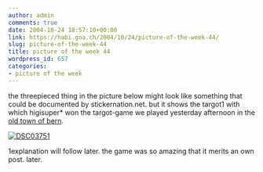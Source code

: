 ```yaml
---
author: admin
comments: true
date: 2004-10-24 18:57:10+00:00
link: https://habi.gna.ch/2004/10/24/picture-of-the-week-44/
slug: picture-of-the-week-44
title: picture of the week 44
wordpress_id: 657
categories:
- picture of the week
---
```


the threepieced thing in the picture below might look like something that could be documented by stickernation.net. but it shows the targot1 with which higisuper* won the targot-game we played yesterday afternoon in the [old town of bern](http://map.search.ch/bern/rathausgasse-1?z=1024).

[![DSC03751](https://habi.gna.ch/blog/images/DSC03751-tm.jpg)](https://habi.gna.ch/blog/images/DSC03751.JPG)  



1explanation will follow later. the game was so amazing that it merits an own post. later.

